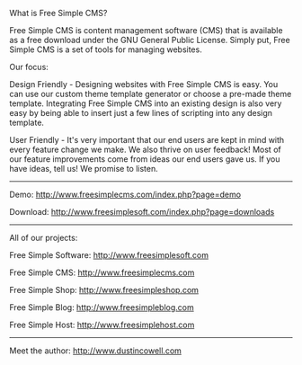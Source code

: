 What is Free Simple CMS?

Free Simple CMS is content management software (CMS) that is available as a free download under the GNU General Public License. Simply put, Free Simple CMS is a set of tools for managing websites.

Our focus:

Design Friendly - Designing websites with Free Simple CMS is easy. You can use our custom theme template generator or choose a pre-made theme template. Integrating Free Simple CMS into an existing design is also very easy by being able to insert just a few lines of scripting into any design template.

User Friendly - It's very important that our end users are kept in mind with every feature change we make. We also thrive on user feedback! Most of our feature improvements come from ideas our end users gave us. If you have ideas, tell us! We promise to listen.


---


Demo: http://www.freesimplecms.com/index.php?page=demo

Download: http://www.freesimplesoft.com/index.php?page=downloads


---


All of our projects:

Free Simple Software: http://www.freesimplesoft.com

Free Simple CMS: http://www.freesimplecms.com

Free Simple Shop: http://www.freesimpleshop.com

Free Simple Blog: http://www.freesimpleblog.com

Free Simple Host: http://www.freesimplehost.com


---


Meet the author: http://www.dustincowell.com